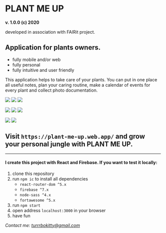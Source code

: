 # PLANT ME UP 
**v. 1.0.0 (c) 2020**

developed in association with FAIRit project.

## Application for plants owners. 
- fully mobile and/or web
- fully personal
- fully intuitive and user friendly

This application helps to take care of your plants. You can put in one place all useful notes, plan your caring routine, make a calendar of events for every plant and collect photo documentation.

![](src/../../src/assets/plantMeUpA.jpg) ![](src/../../src/assets/plantMeUpB.jpg) ![](src/../../src/assets/plantMeUpC.jpg)

![](src/../../src/assets/plantMeUpI.jpg) ![](src/../../src/assets/plantMeUpD.jpg) ![](src/../../src/assets/plantMeUpE.jpg)  

![](src/../../src/assets/plantMeUpF.jpg) ![](src/../../src/assets/plantMeUpG.jpg) 


## Visit `https://plant-me-up.web.app/` and grow your personal jungle with PLANT ME UP.

___
#### I create this project with React and Firebase. If you want to test it locally:

1. clone this repository
2. run `npm ic` to install all dependencies
   - `react-router-dom ^5.x`
   - `firebase ^7.x`
   - `node-sass ^4.x`
   - `fortawesome ^5.x`
3. run `npm start`
4. open address `localhost:3000` in your browser
5. have fun

*Contact me: turrrbokitty@gmail.com*